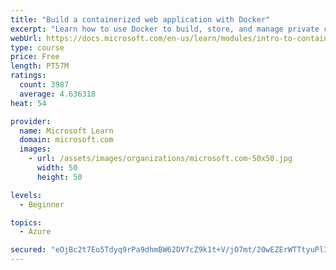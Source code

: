 ```yaml
---
title: "Build a containerized web application with Docker"
excerpt: "Learn how to use Docker to build, store, and manage private container images with the Azure Container Registry."
webUrl: https://docs.microsoft.com/en-us/learn/modules/intro-to-containers/
type: course
price: Free
length: PT57M
ratings:
  count: 3987
  average: 4.636318
heat: 54

provider:
  name: Microsoft Learn
  domain: microsoft.com
  images:
    - url: /assets/images/organizations/microsoft.com-50x50.jpg
      width: 50
      height: 50

levels:
  - Beginner

topics:
  - Azure

secured: "eOjBc2t7Eo5Tdyq9rPa9dhmBW62DV7cZ9k1t+V/jO7mt/20wEZErWTTtyuPlIoPD9KkTSHLBO9WNfArInOH+pe2UfDCSzUfDe9knnsIgbvvmAX7wW8Q8u/nkcT5PfZ+19UAO6xLr9Oi15oCzaSOWIWOC/tBwRCwfb01FILQVs02/s9fRCsXaGyMM7rk7qC3fPMsSc3aJqn6ViN3yS63MzXzcSjyAaGRn+3S9LsX09fxPD9eR7X0e3rXWiS2atKCcH4//ZfvsP8vfsshYdxCiFvk3zXkY6hhw8ZfaszO9X2XDArj8xFYVLh2A1f9S1qs4969uIeVMtZnBv0JQ6zg66aAB74lbGSH8L9s09Hd7OvWVzgLam9iXtRUyHuuuzlif6nKXzJoG4ZXtV1DQcaciTUUJyAMHXehEDP54If+cYjw=;MHK/o+3RwRYmx2YT5oXwLQ=="
---
```


